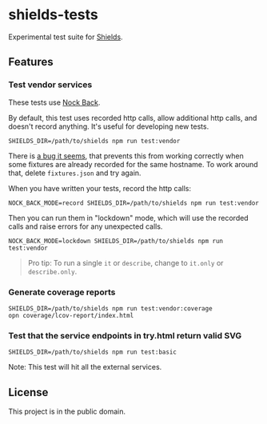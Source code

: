 shields-tests
=============

Experimental test suite for [Shields][].

[Shields]: https://github.com/badges/shields


Features
--------

### Test vendor services

These tests use [Nock Back][].

By default, this test uses recorded http calls, allow additional http calls,
and doesn't record anything. It's useful for developing new tests.

    SHIELDS_DIR=/path/to/shields npm run test:vendor

There is [a bug it seems][bug], that prevents this from working correctly when
some fixtures are already recorded for the same hostname. To work around that,
delete `fixtures.json` and try again.

When you have written your tests, record the http calls:

    NOCK_BACK_MODE=record SHIELDS_DIR=/path/to/shields npm run test:vendor

Then you can run them in "lockdown" mode, which will use the recorded calls
and raise errors for any unexpected calls.

    NOCK_BACK_MODE=lockdown SHIELDS_DIR=/path/to/shields npm run test:vendor

> Pro tip: To run a single `it` or `describe`, change to `it.only` or
> `describe.only`.

[Nock Back]: https://github.com/node-nock/nock#nock-back
[bug]: https://github.com/node-nock/nock/issues/870


### Generate coverage reports

    SHIELDS_DIR=/path/to/shields npm run test:vendor:coverage
    opn coverage/lcov-report/index.html


### Test that the service endpoints in try.html return valid SVG

    SHIELDS_DIR=/path/to/shields npm run test:basic

Note: This test will hit all the external services.


License
-------

This project is in the public domain.
